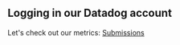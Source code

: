## Logging in our Datadog account

Let's check out our metrics:
[Submissions](https://app.datadoghq.com/dashboard/lists?q=submissions)
